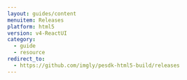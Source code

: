 ```yaml
---
layout: guides/content
menuitem: Releases
platform: html5
version: v4-ReactUI
category:
  - guide
  - resource
redirect_to:
  - https://github.com/imgly/pesdk-html5-build/releases
---
```

